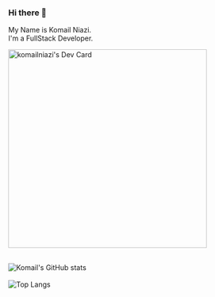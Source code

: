 ### Hi there 👋
My Name is Komail Niazi. <br/>
I'm a FullStack Developer.
<!--
**GoNiazi/GoNiazi** is a ✨ _special_ ✨ repository because its `README.md` (this file) appears on your GitHub profile.

Here are some ideas to get you started:

- 🔭 I’m currently working on ...
- 🌱 I’m currently learning ...
- 👯 I’m looking to collaborate on ...
- 🤔 I’m looking for help with ...
- 💬 Ask me about ...
- 📫 How to reach me: ...
- 😄 Pronouns: ...
- ⚡ Fun fact: ...
-->

<a href="https://app.daily.dev/komailniazi"><img src="https://api.daily.dev/devcards/841462daf6d348f79a854c7a08e84525.png?r=2p6" width="400" alt="komailniazi's Dev Card"/></a>
<br/>
<br/>

![Komail's GitHub stats](https://github-readme-stats.vercel.app/api?username=GoNiazi&show_icons=true)
<br/>
<br/>
![Top Langs](https://github-readme-stats.vercel.app/api/top-langs/?username=GoNiazi&langs_count=8)


